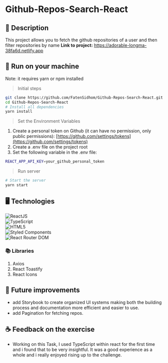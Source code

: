 # Github-Repos-Search-React

## 📝 Description
This project allows you to fetch the github repositories of a user and then filter repositories by name
**Link to project:**  https://adorable-longma-38fa6d.netlify.app
## 🚀 Run on your machine

Note: it requires yarn or npm installed 

> Initial steps
```bash
git clone https://github.com/FatenSidhom/Github-Repos-Search-React.git
cd Github-Repos-Search-React
# Install all dependencies
yarn install
```
> Set the Environment Variables
1. Create a personal token on Github (it can have no permission, only public permissions): [https://github.com/settings/tokens](https://github.com/settings/tokens)
2. Create a .env file on the project root
3. Set the following variable in the .env file:
```sh
REACT_APP_API_KEY=your_github_personal_token
```
> Run server
```bash
# Start the server
yarn start
```
## 🖥️ Technologies

<img src="https://img.shields.io/badge/React-20232A?style=for-the-badge&logo=react&logoColor=61DAFB" alt="ReactJS"><br>
<img src="https://img.shields.io/badge/TypeScript-007ACC?style=for-the-badge&logo=typescript&logoColor=white" alt="TypeScript"><br>
<img src="https://img.shields.io/badge/HTML5-E34F26?style=for-the-badge&logo=html5&logoColor=white" alt="HTML5"><br>
<img src="https://img.shields.io/badge/styled--components-DB7093?style=for-the-badge&logo=styled-components&logoColor=white" alt="Styled Components"><br>
<img src="https://img.shields.io/badge/React_Router-CA4245?style=for-the-badge&logo=react-router&logoColor=white" alt="React Router DOM"><br>

### 📚 Libraries
1. Axios
2. React Toastify
3. React Icons

## 🤔 Future improvements
- add Storybook to create organized UI systems making both the building process and documentation more efficient and easier to use.
- add Pagination for fetching repos.

## ☕ Feedback on the exercise
- Working on this Task, I used TypeScript within react for the first time and i found that to be very insightful.
 It was a good experience as a whole and i really enjoyed rising up to the challenge.
